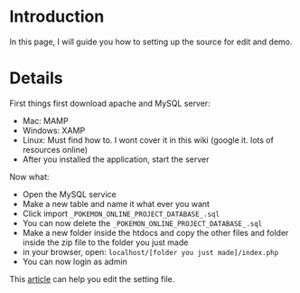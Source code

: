 # Introduction #

In this page, I will guide you how to setting up the source for edit and demo.


# Details #

First things first download apache and MySQL server:
  * Mac: MAMP
  * Windows: XAMP
  * Linux: Must find how to. I wont cover it in this wiki (google it. lots of resources online)
  * After you installed the application, start the server

Now what:
  * Open the MySQL service
  * Make a new table and name it what ever you want
  * Click import `_POKEMON_ONLINE_PROJECT_DATABASE_.sql`
  * You can now delete the `_POKEMON_ONLINE_PROJECT_DATABASE_.sql`
  * Make a new folder inside the htdocs and copy the other files and folder inside the zip file to the folder you just made
  * in your browser, open: `localhost/[folder you just made]/index.php`
  * You can now login as admin

This [article](http://code.google.com/p/pokemon-online-project/wiki/HowToEditSettingFile) can help you edit the setting file.